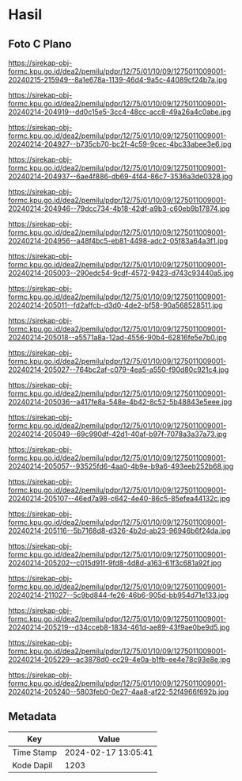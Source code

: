 # Hasil

## Foto C Plano

https://sirekap-obj-formc.kpu.go.id/dea2/pemilu/pdpr/12/75/01/10/09/1275011009001-20240215-215949--8a1e678a-1139-46d4-9a5c-44089cf24b7a.jpg

https://sirekap-obj-formc.kpu.go.id/dea2/pemilu/pdpr/12/75/01/10/09/1275011009001-20240214-204919--dd0c15e5-3cc4-48cc-acc8-49a26a4c0abe.jpg

https://sirekap-obj-formc.kpu.go.id/dea2/pemilu/pdpr/12/75/01/10/09/1275011009001-20240214-204927--b735cb70-bc2f-4c59-9cec-4bc33abee3e6.jpg

https://sirekap-obj-formc.kpu.go.id/dea2/pemilu/pdpr/12/75/01/10/09/1275011009001-20240214-204937--6ae4f886-db69-4f44-86c7-3536a3de0328.jpg

https://sirekap-obj-formc.kpu.go.id/dea2/pemilu/pdpr/12/75/01/10/09/1275011009001-20240214-204946--79dcc734-4b18-42df-a9b3-c60eb9b17874.jpg

https://sirekap-obj-formc.kpu.go.id/dea2/pemilu/pdpr/12/75/01/10/09/1275011009001-20240214-204956--a48f4bc5-eb81-4498-adc2-05f83a64a3f1.jpg

https://sirekap-obj-formc.kpu.go.id/dea2/pemilu/pdpr/12/75/01/10/09/1275011009001-20240214-205003--290edc54-9cdf-4572-9423-d743c93440a5.jpg

https://sirekap-obj-formc.kpu.go.id/dea2/pemilu/pdpr/12/75/01/10/09/1275011009001-20240214-205011--fd2affcb-d3d0-4de2-bf58-90a568528511.jpg

https://sirekap-obj-formc.kpu.go.id/dea2/pemilu/pdpr/12/75/01/10/09/1275011009001-20240214-205018--a5571a8a-12ad-4556-90b4-62816fe5e7b0.jpg

https://sirekap-obj-formc.kpu.go.id/dea2/pemilu/pdpr/12/75/01/10/09/1275011009001-20240214-205027--764bc2af-c079-4ea5-a550-f90d80c921c4.jpg

https://sirekap-obj-formc.kpu.go.id/dea2/pemilu/pdpr/12/75/01/10/09/1275011009001-20240214-205036--a417fe8a-548e-4b42-8c52-5b48843e5eee.jpg

https://sirekap-obj-formc.kpu.go.id/dea2/pemilu/pdpr/12/75/01/10/09/1275011009001-20240214-205049--69c990df-42d1-40af-b97f-7078a3a37a73.jpg

https://sirekap-obj-formc.kpu.go.id/dea2/pemilu/pdpr/12/75/01/10/09/1275011009001-20240214-205057--93525fd6-4aa0-4b9e-b9a6-493eeb252b68.jpg

https://sirekap-obj-formc.kpu.go.id/dea2/pemilu/pdpr/12/75/01/10/09/1275011009001-20240214-205107--46ed7a98-c642-4e40-86c5-85efea44132c.jpg

https://sirekap-obj-formc.kpu.go.id/dea2/pemilu/pdpr/12/75/01/10/09/1275011009001-20240214-205116--5b7168d8-d326-4b2d-ab23-96946b6f24da.jpg

https://sirekap-obj-formc.kpu.go.id/dea2/pemilu/pdpr/12/75/01/10/09/1275011009001-20240214-205202--c015d91f-9fd8-4d8d-a163-61f3c681a92f.jpg

https://sirekap-obj-formc.kpu.go.id/dea2/pemilu/pdpr/12/75/01/10/09/1275011009001-20240214-211027--5c9bd844-fe26-46b6-905d-bb954d71e133.jpg

https://sirekap-obj-formc.kpu.go.id/dea2/pemilu/pdpr/12/75/01/10/09/1275011009001-20240214-205219--d34cceb8-1834-461d-ae89-43f9ae0be9d5.jpg

https://sirekap-obj-formc.kpu.go.id/dea2/pemilu/pdpr/12/75/01/10/09/1275011009001-20240214-205229--ac3878d0-cc29-4e0a-b1fb-ee4e78c93e8e.jpg

https://sirekap-obj-formc.kpu.go.id/dea2/pemilu/pdpr/12/75/01/10/09/1275011009001-20240214-205240--5803feb0-0e27-4aa8-af22-52f4966f692b.jpg


## Metadata

| Key        | Value               |
| ---------- | ------------------- |
| Time Stamp | 2024-02-17 13:05:41 |
| Kode Dapil | 1203                |




